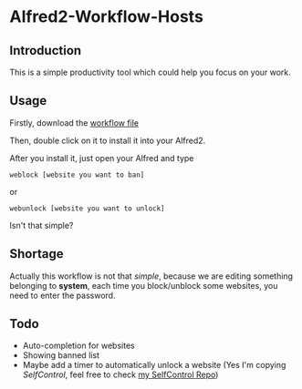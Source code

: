 # Alfred2-Workflow-Hosts

## Introduction

This is a simple productivity tool which could help you focus on your work. 

## Usage

Firstly, download the [workflow file](https://github.com/bxshi/alfred2-workflow-hosts/blob/master/Web%20Blocker.alfredworkflow) 

Then, double click on it to install it into your Alfred2.

After you install it, just open your Alfred and type 

`weblock [website you want to ban]` 

or

`webunlock [website you want to unlock]`

Isn't that simple?

## Shortage

Actually this workflow is not that *simple*, because we are editing something belonging to __system__, each time you block/unblock some websites, you need to enter the password.

## Todo

* Auto-completion for websites
* Showing banned list
* Maybe add a timer to automatically unlock a website (Yes I'm copying *SelfControl*, feel free to check [my SelfControl Repo](http://github.com/bxshi/selfcontrol))

